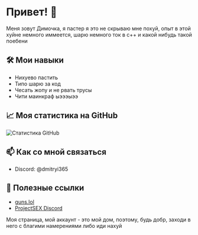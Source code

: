 # Привет! 👋

Меня зовут Димочка, я пастер я это не скрываю мне похуй, опыт в этой хуйне немного иммеется, шарю немного ток в c++ и какой нибудь такой поебени

## 🛠️ Мои навыки

- Нихуево пастить
- Типо шарю за код
- Чесать жопу и не рвать трусы
- Чити маинкраф ыэээыээ

## 📈 Моя статистика на GitHub

![Статистика GitHub](https://github-readme-stats.vercel.app/api?username=dmitryi365&show_icons=true&theme=radical)

## 📫 Как со мной связаться

- Discord: @dmitryi365

## 🔗 Полезные ссылки

- [guns.lol](https://guns.lol/dmitryi365)
- [ProjectSEX Discord](https://discord.gg/invite/GBwrUJBCkn)

Моя страница, мой аккаунт - это мой дом, поэтому, будь добр, заходи в него с благими намерениями либо иди нахуй
